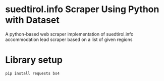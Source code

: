 # suedtirol.info Scraper Using Python with Dataset
A python-based web scraper implementation of suedtirol.info accommodation lead scraper based on a list of given regions

# Library setup
```bash
pip install requests bs4
```
